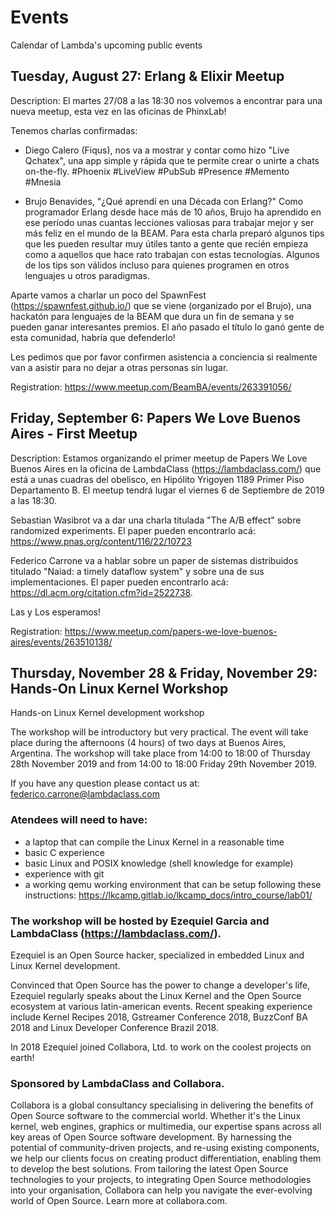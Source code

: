 # Events
Calendar of Lambda's upcoming public events

## Tuesday, August 27: Erlang & Elixir Meetup
Description: 
El martes 27/08 a las 18:30 nos volvemos a encontrar para una nueva meetup, esta vez en las oficinas de PhinxLab!

Tenemos charlas confirmadas:

- Diego Calero (Fiqus), nos va a mostrar y contar como hizo "Live Qchatex", una app simple y rápida que te permite crear o unirte a chats on-the-fly.
#Phoenix #LiveView #PubSub #Presence #Memento #Mnesia

- Brujo Benavides, "¿Qué aprendí en una Década con Erlang?"
Como programador Erlang desde hace más de 10 años, Brujo ha aprendido en ese período unas cuantas lecciones valiosas para trabajar mejor y ser más feliz en el mundo de la BEAM.
Para esta charla preparó algunos tips que les pueden resultar muy útiles tanto a gente que recién empieza como a aquellos que hace rato trabajan con estas tecnologías. Algunos de los tips son válidos incluso para quienes programen en otros lenguajes u otros paradigmas.

Aparte vamos a charlar un poco del SpawnFest (https://spawnfest.github.io/) que se viene (organizado por el Brujo), una hackatón para lenguajes de la BEAM que dura un fin de semana y se pueden ganar interesantes premios.
El año pasado el título lo ganó gente de esta comunidad, habría que defenderlo!

Les pedimos que por favor confirmen asistencia a conciencia si realmente van a asistir para no dejar a otras personas sin lugar.

Registration: https://www.meetup.com/BeamBA/events/263391056/

## Friday, September 6: Papers We Love Buenos Aires - First Meetup

Description:
Estamos organizando el primer meetup de Papers We Love Buenos Aires en la oficina de LambdaClass (https://lambdaclass.com/) que está a unas cuadras del obelisco, en Hipólito Yrigoyen 1189 Primer Piso Departamento B. El meetup tendrá lugar el viernes 6 de Septiembre de 2019 a las 18:30.

Sebastian Wasibrot va a dar una charla titulada "The A/B effect" sobre randomized experiments. El paper pueden encontrarlo acá: https://www.pnas.org/content/116/22/10723

Federico Carrone va a hablar sobre un paper de sistemas distribuidos titulado "Naiad: a timely dataflow system" y sobre una de sus implementaciones. El paper pueden encontrarlo acá: https://dl.acm.org/citation.cfm?id=2522738.

Las y Los esperamos!

Registration: https://www.meetup.com/papers-we-love-buenos-aires/events/263510138/

## Thursday, November 28 & Friday, November 29: Hands-On Linux Kernel Workshop

Hands-on Linux Kernel development workshop

The workshop will be introductory but very practical. The event will take place during the afternoons (4 hours) of two days at Buenos Aires, Argentina. The workshop will take place from 14:00 to 18:00 of Thursday 28th November 2019 and from 14:00 to 18:00 Friday 29th November 2019.

If you have any question please contact us at: federico.carrone@lambdaclass.com

### Atendees will need to have:
- a laptop that can compile the Linux Kernel in a reasonable time
- basic C experience
- basic Linux and POSIX knowledge (shell knowledge for example)
- experience with git
- a working qemu working environment that can be setup following these instructions: https://lkcamp.gitlab.io/lkcamp_docs/intro_course/lab01/

### The workshop will be hosted by Ezequiel Garcia and LambdaClass (https://lambdaclass.com/).

Ezequiel is an Open Source hacker, specialized in embedded Linux and
Linux Kernel development.

Convinced that Open Source has the power to change a developer's
life, Ezequiel regularly speaks about the Linux Kernel and the Open
Source ecosystem at various latin-american events. Recent speaking
experience include Kernel Recipes 2018, Gstreamer Conference 2018,
BuzzConf BA 2018 and Linux Developer Conference Brazil 2018.

In 2018 Ezequiel joined Collabora, Ltd. to work on the coolest
projects on earth!

### Sponsored by LambdaClass and Collabora.

Collabora is a global consultancy specialising in delivering the
benefits of Open Source software to the commercial world. Whether it's
the Linux kernel, web engines, graphics or multimedia, our expertise
spans across all key areas of Open Source software development. By
harnessing the potential of community-driven projects, and re-using
existing components, we help our clients focus on creating product
differentiation, enabling them to develop the best solutions. From
tailoring the latest Open Source technologies to your projects, to
integrating Open Source methodologies into your organisation,
Collabora can help you navigate the ever-evolving world of Open
Source. Learn more at collabora.com.

